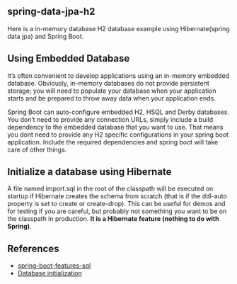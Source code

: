 ## spring-data-jpa-h2
Here is a in-memory database H2 database example using Hibernate(spring data jpa) and Spring Boot.

## Using Embedded Database
It’s often convenient to develop applications using an in-memory embedded database. Obviously, in-memory databases do not provide persistent storage; you will need to populate your database when your application starts and be prepared to throw away data when your application ends.

Spring Boot can auto-configure embedded H2, HSQL and Derby databases. You don’t need to provide any connection URLs, simply include a build dependency to the embedded database that you want to use. That means you dont need to provide any H2 specific configurations in your spring boot application. Include the required dependencies and spring boot will take care of other things.

## Initialize a database using Hibernate

A file named import.sql in the root of the classpath will be executed on startup if Hibernate creates the schema from scratch (that is if the ddl-auto property is set to create or create-drop). This can be useful for demos and for testing if you are careful, but probably not something you want to be on the classpath in production. **It is a Hibernate feature (nothing to do with Spring)**.

## References

- [spring-boot-features-sql](https://docs.spring.io/spring-boot/docs/current/reference/html/boot-features-sql.html#boot-features-embedded-database-support)
- [Database initialization](https://docs.spring.io/spring-boot/docs/current/reference/html/howto-database-initialization.html)

